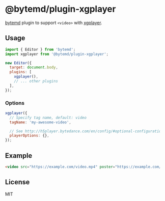 # @bytemd/plugin-xgplayer

[bytemd](https://github.com/bytedance/bytemd) plugin to support `<video>` with [xgplayer](https://github.com/bytedance/xgplayer).

## Usage

```js
import { Editor } from 'bytemd';
import xgplayer from '@bytemd/plugin-xgplayer';

new Editor({
  target: document.body,
  plugins: [
    xgplayer(),
    // ... other plugins
  ],
});
```

### Options

```js
xgplayer({
  // Specify tag name, default: video
  tagName: 'my-awesome-video',

  // See http://h5player.bytedance.com/en/config/#optional-configuration
  playerOptions: {},
});
```

## Example

```md
<video src="https://example.com/video.mp4" poster="https://example.com/poster.png" width="720" height="480"></video>
```

## License

MIT
